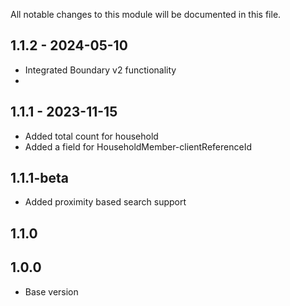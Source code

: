 All notable changes to this module will be documented in this file.

## 1.1.2 - 2024-05-10
- Integrated Boundary v2 functionality
- 
## 1.1.1 - 2023-11-15

- Added total count for household
- Added a field for HouseholdMember-clientReferenceId

## 1.1.1-beta

- Added proximity based search support

## 1.1.0


## 1.0.0

- Base version

